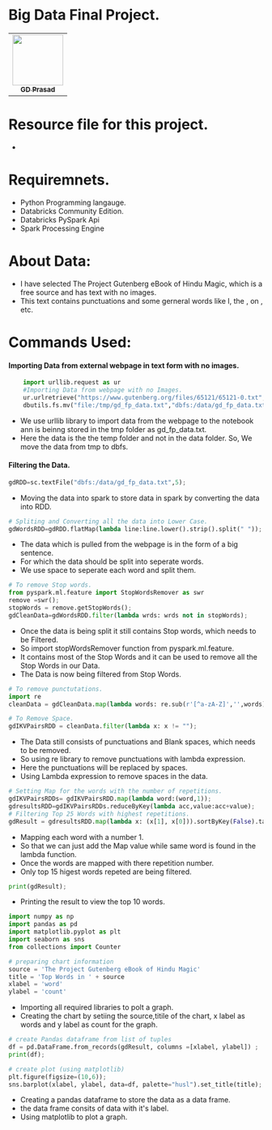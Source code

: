 # Big Data Final Project.
<table>
<td align="center"><a href="https://github.com/GD-Prasad"><img src="https://avatars.githubusercontent.com/u/59986885?s=400&u=df8057f5d9aa0936da702cdb1a5a776ceddf12a5&v=4" width="100px;" alt=""/><br /><sub><b>GD Prasad</b></sub></a><br /></td></table>

# Resource file for this project.
- []()

# Requiremnets.
- Python Programming langauge.
- Databricks Community Edition.
- Databricks PySpark Api
- Spark Processing Engine

# About Data:
- I have selected The Project Gutenberg eBook of Hindu Magic, which is a free source and has text with no images.
- This text contains punctuations and some gerneral words like I, the , on , etc.

# Commands Used:
#### Importing Data from external webpage in text form with no images.
```python 
    import urllib.request as ur 
    #Importing Data from webpage with no Images.
    ur.urlretrieve("https://www.gutenberg.org/files/65121/65121-0.txt", "/tmp/gd_fp_data.txt");
    dbutils.fs.mv("file:/tmp/gd_fp_data.txt","dbfs:/data/gd_fp_data.txt"); 
```
 - We use urllib library to import data from the webpage to the notebook ann is beinng stored in the tmp folder as gd_fp_data.txt.
 - Here the data is the the temp folder and not in the data folder. So, We move the data from tmp to dbfs.
 
 #### Filtering the Data.
 ```python
gdRDD=sc.textFile("dbfs:/data/gd_fp_data.txt",5);
```
- Moving the data into spark to store data in spark by converting the data into RDD.
 ```python
# Spliting and Converting all the data into Lower Case.
gdWordsRDD=gdRDD.flatMap(lambda line:line.lower().strip().split(" "));
```
- The data which is pulled from the webpage is in the form of a big sentence.
- For which the data should be split into seperate words.
- We use space to seperate each word and split them.

 ```python
# To remove Stop words.
from pyspark.ml.feature import StopWordsRemover as swr
remove =swr();
stopWords = remove.getStopWords();
gdCleanData=gdWordsRDD.filter(lambda wrds: wrds not in stopWords);
```
- Once the data is being split it still contains Stop words, which needs to be Filtered.
- So import stopWordsRemover function from pyspark.ml.feature.
- It contains most of the Stop Words and it can be used to remove all the Stop Words in our Data.
- The Data is now being filtered from Stop Words. 

```python
# To remove punctutations.
import re
cleanData = gdCleanData.map(lambda words: re.sub(r'[^a-zA-Z]','',words));

# To Remove Space.
gdIKVPairsRDD = cleanData.filter(lambda x: x != "");
 ```
 - The Data still consists of punctuations and Blank spaces, which needs to be removed.
 - So using re library to remove punctuations with lambda expression.
 - Here the punctuations will be replaced by spaces.
 - Using Lambda expression to remove spaces in the data.
 
 ```python
 # Setting Map for the words with the number of repetitions.
gdIKVPairsRDDs= gdIKVPairsRDD.map(lambda word:(word,1));
gdresultsRDD=gdIKVPairsRDDs.reduceByKey(lambda acc,value:acc+value);
# Filtering Top 25 Words with highest repetitions.
gdResult = gdresultsRDD.map(lambda x: (x[1], x[0])).sortByKey(False).take(15);
```
- Mapping each word with a number 1.
- So that we can just add the Map value while same word is found in the lambda function.
- Once the words are mapped with there repetition number.
- Only top 15 higest words repeted are being filtered.
```python
print(gdResult);
```
- Printing the result to view the top 10 words.
```python 
import numpy as np
import pandas as pd
import matplotlib.pyplot as plt
import seaborn as sns
from collections import Counter

# preparing chart information
source = 'The Project Gutenberg eBook of Hindu Magic'
title = 'Top Words in ' + source
xlabel = 'word'
ylabel = 'count' 
```
- Importing all required libraries to polt a graph.
- Creating the chart by setiing the source,titile of the chart, x label as words and y label as count for the graph.
```python
# create Pandas dataframe from list of tuples
df = pd.DataFrame.from_records(gdResult, columns =[xlabel, ylabel]) ;
print(df);

# create plot (using matplotlib)
plt.figure(figsize=(10,6));
sns.barplot(xlabel, ylabel, data=df, palette="husl").set_title(title);
```
- Creating a pandas dataframe to store the data as a data frame.
- the data frame consits of data with it's label.
- Using matplotlib to plot a graph.
 
